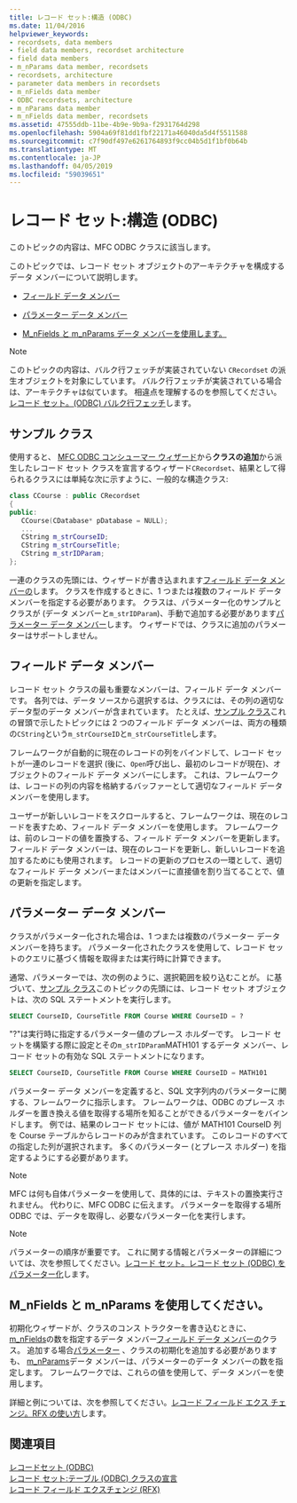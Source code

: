 ```yaml
---
title: レコード セット:構造 (ODBC)
ms.date: 11/04/2016
helpviewer_keywords:
- recordsets, data members
- field data members, recordset architecture
- field data members
- m_nParams data member, recordsets
- recordsets, architecture
- parameter data members in recordsets
- m_nFields data member
- ODBC recordsets, architecture
- m_nParams data member
- m_nFields data member, recordsets
ms.assetid: 47555ddb-11be-4b9e-9b9a-f2931764d298
ms.openlocfilehash: 5904a69f81dd1fbf22171a46040da5d4f5511588
ms.sourcegitcommit: c7f90df497e6261764893f9cc04b5d1f1bf0b64b
ms.translationtype: MT
ms.contentlocale: ja-JP
ms.lasthandoff: 04/05/2019
ms.locfileid: "59039651"
---
```

# <a name="recordset-architecture-odbc"></a>レコード セット:構造 (ODBC)

このトピックの内容は、MFC ODBC クラスに該当します。

このトピックでは、レコード セット オブジェクトのアーキテクチャを構成するデータ メンバーについて説明します。

- [フィールド データ メンバー](#_core_field_data_members)

- [パラメーター データ メンバー](#_core_parameter_data_members)

- [M_nFields と m_nParams データ メンバーを使用します。](#_core_using_m_nfields_and_m_nparams)

> [!NOTE]
>  このトピックの内容は、バルク行フェッチが実装されていない `CRecordset` の派生オブジェクトを対象にしています。 バルク行フェッチが実装されている場合は、アーキテクチャは似ています。 相違点を理解するのを参照してください。[レコード セット。(ODBC) バルク行フェッチ](../../data/odbc/recordset-fetching-records-in-bulk-odbc.md)します。

##  <a name="_core_a_sample_class"></a> サンプル クラス

使用すると、 [MFC ODBC コンシューマー ウィザード](../../mfc/reference/adding-an-mfc-odbc-consumer.md)から**クラスの追加**から派生したレコード セット クラスを宣言するウィザード`CRecordset`、結果として得られるクラスには単純な次に示すように、一般的な構造クラス:

```cpp
class CCourse : public CRecordset
{
public:
   CCourse(CDatabase* pDatabase = NULL);
   ...
   CString m_strCourseID;
   CString m_strCourseTitle;
   CString m_strIDParam;
};
```

一連のクラスの先頭には、ウィザードが書き込まれます[フィールド データ メンバーの](#_core_field_data_members)します。 クラスを作成するときに、1 つまたは複数のフィールド データ メンバーを指定する必要があります。 クラスは、パラメーター化のサンプルとクラスが (データ メンバーと`m_strIDParam`)、手動で追加する必要があります[パラメーター データ メンバー](#_core_parameter_data_members)します。 ウィザードでは、クラスに追加のパラメーターはサポートしません。

##  <a name="_core_field_data_members"></a> フィールド データ メンバー

レコード セット クラスの最も重要なメンバーは、フィールド データ メンバーです。 各列では、データ ソースから選択するは、クラスには、その列の適切なデータ型のデータ メンバーが含まれています。 たとえば、[サンプル クラス](#_core_a_sample_class)これの冒頭で示したトピックには 2 つのフィールド データ メンバーは、両方の種類の`CString`という`m_strCourseID`と`m_strCourseTitle`します。

フレームワークが自動的に現在のレコードの列をバインドして、レコード セットが一連のレコードを選択 (後に、`Open`呼び出し、最初のレコードが現在)、オブジェクトのフィールド データ メンバーにします。 これは、フレームワークは、レコードの列の内容を格納するバッファーとして適切なフィールド データ メンバーを使用します。

ユーザーが新しいレコードをスクロールすると、フレームワークは、現在のレコードを表すため、フィールド データ メンバーを使用します。 フレームワークは、前のレコードの値を置換する、フィールド データ メンバーを更新します。 フィールド データ メンバーは、現在のレコードを更新し、新しいレコードを追加するためにも使用されます。 レコードの更新のプロセスの一環として、適切なフィールド データ メンバーまたはメンバーに直接値を割り当てることで、値の更新を指定します。

##  <a name="_core_parameter_data_members"></a> パラメーター データ メンバー

クラスがパラメーター化された場合は、1 つまたは複数のパラメーター データ メンバーを持ちます。 パラメーター化されたクラスを使用して、レコード セットのクエリに基づく情報を取得または実行時に計算できます。

通常、パラメーターでは、次の例のように、選択範囲を絞り込むことが。 に基づいて、[サンプル クラス](#_core_a_sample_class)このトピックの先頭には、レコード セット オブジェクトは、次の SQL ステートメントを実行します。

```sql
SELECT CourseID, CourseTitle FROM Course WHERE CourseID = ?
```

"?"は実行時に指定するパラメーター値のプレース ホルダーです。 レコード セットを構築する際に設定とその`m_strIDParam`MATH101 するデータ メンバー、レコード セットの有効な SQL ステートメントになります。

```sql
SELECT CourseID, CourseTitle FROM Course WHERE CourseID = MATH101
```

パラメーター データ メンバーを定義すると、SQL 文字列内のパラメーターに関する、フレームワークに指示します。 フレームワークは、ODBC のプレース ホルダーを置き換える値を取得する場所を知ることができるパラメーターをバインドします。 例では、結果のレコード セットには、値が MATH101 CourseID 列を Course テーブルからレコードのみが含まれています。 このレコードのすべての指定した列が選択されます。 多くのパラメーター (とプレース ホルダー) を指定するようにする必要があります。

> [!NOTE]
>  MFC は何も自体パラメーターを使用して、具体的には、テキストの置換実行されません。 代わりに、MFC ODBC に伝えます。 パラメーターを取得する場所ODBC では、データを取得し、必要なパラメーター化を実行します。

> [!NOTE]
>  パラメーターの順序が重要です。 これに関する情報とパラメーターの詳細については、次を参照してください。[レコード セット。レコード セット (ODBC) をパラメーター化](../../data/odbc/recordset-parameterizing-a-recordset-odbc.md)します。

##  <a name="_core_using_m_nfields_and_m_nparams"></a> M_nFields と m_nParams を使用してください。

初期化ウィザードが、クラスのコンス トラクターを書き込むときに、 [m_nFields](../../mfc/reference/crecordset-class.md#m_nfields)の数を指定するデータ メンバー[フィールド データ メンバーの](#_core_field_data_members)クラス。 追加する場合[パラメーター](#_core_parameter_data_members) 、クラスの初期化を追加する必要がありますも、 [m_nParams](../../mfc/reference/crecordset-class.md#m_nparams)データ メンバーは、パラメーターのデータ メンバーの数を指定します。 フレームワークでは、これらの値を使用して、データ メンバーを使用します。

詳細と例については、次を参照してください。[レコード フィールド エクス チェンジ。RFX の使い方](../../data/odbc/record-field-exchange-using-rfx.md)します。

## <a name="see-also"></a>関連項目

[レコードセット (ODBC)](../../data/odbc/recordset-odbc.md)<br/>
[レコード セット:テーブル (ODBC) クラスの宣言](../../data/odbc/recordset-declaring-a-class-for-a-table-odbc.md)<br/>
[レコード フィールド エクスチェンジ (RFX)](../../data/odbc/record-field-exchange-rfx.md)